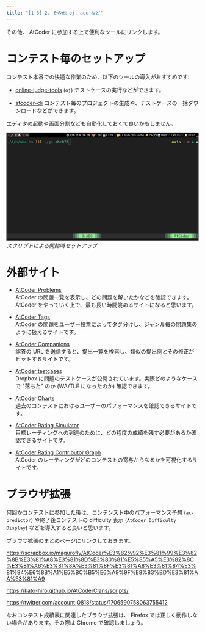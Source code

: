 ```yaml
---
title: "[1-3] 2. その他 oj, acc など"
---
```


その他、 AtCoder に参加する上で便利なツールにリンクします。

# コンテスト毎のセットアップ

コンテスト本番での快適な作業のため、以下のツールの導入がおすすめです:

- [online-judge-tools][`oj`] (`oj`)
  テストケースの実行などができます。

- [atcoder-cli][`acc`]
  コンテスト毎のプロジェクトの生成や、テストケースの一括ダウンロードなどができます。

[`oj`]: https://github.com/online-judge-tools/oj
[`acc`]: https://github.com/Tatamo/atcoder-cli

エディタの起動や画面分割なども自動化しておくて良いかもしません。

![ターミナル gif](/images/seriously-haskell/go.gif)
*スクリプトによる開始時セットアップ*

# 外部サイト

- [AtCoder Problems](https://kenkoooo.com/atcoder/#/table/)  
  AtCoder の問題一覧を表示し、どの問題を解いたかなどを確認できます。 AtCoder をやっていく上で、最も長い時間眺めるサイトになると思います。

- [AtCoder Tags](https://atcoder-tags.herokuapp.com/)  
  AtCoder の問題をユーザー投票によってタグ分けし、ジャンル毎の問題集のように扱えるサイトです。

- [AtCoder Companions](https://atcoder-companions.kakira.dev/)  
  誤答の URL を送信すると、提出一覧を検索し、類似の提出例とその修正がヒットするサイトです。

- [AtCoder testcases](https://atcoder.jp/posts/21)  
  Dropbox に問題のテストケースが公開されています。実際どのようなケースで "落ちた" のか (WA/TLE になったのか) 確認できます。

- [AtCoder Charts](https://atcoder-charts.netlify.app/#/)  
  過去のコンテストにおけるユーザーのパフォーマンスを確認できるサイトです。

- [AtCoder Rating Simulator](https://atcoder-rating-simulator.dt.r.appspot.com/)  
  目標レーティングへの到達のために、どの程度の成績を残す必要があるか確認できるサイトです。

- [AtCoder Rating Contributor Graph](https://atcoder-rating-contribution-graph.vercel.app/)  
  AtCoder のレーティングがどのコンテストの寄与からなるかを可視化するサイトです。

# ブラウザ拡張

何回かコンテストに参加した後は、コンテンスト中のパフォーマンス予想 (`ac-predictor`) や終了後コンテストの difficulty 表示 (`AtCoder Difficulty Display`) などを導入すると良いと思います。

ブラウザ拡張のまとめページにリンクしておきます。

https://scrapbox.io/magurofly/AtCoder%E3%82%92%E3%81%99%E3%82%8B%E3%81%A8%E3%81%8D%E3%80%81%E5%85%A5%E3%82%8C%E3%81%A6%E3%81%8A%E3%81%8F%E3%81%A8%E3%81%84%E3%81%84%E6%8B%A1%E5%BC%B5%E6%A9%9F%E8%83%BD%E3%81%AA%E3%81%A9

https://kato-hiro.github.io/AtCoderClans/scripts/

https://twitter.com/account_0818/status/1706590758063755412

なおコンテスト成績表に関連したブラウザ拡張は、 Firefox では正しく動作しない場合があります。その際は Chrome で確認しましょう。

